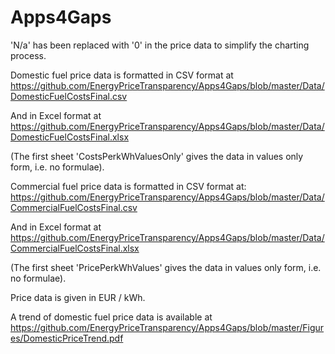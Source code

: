 # Apps4Gaps

'N/a' has been replaced with '0' in the price data to simplify the charting process.

Domestic fuel price data is formatted in CSV format at https://github.com/EnergyPriceTransparency/Apps4Gaps/blob/master/Data/DomesticFuelCostsFinal.csv

And in Excel format at https://github.com/EnergyPriceTransparency/Apps4Gaps/blob/master/Data/DomesticFuelCostsFinal.xlsx

(The first sheet 'CostsPerkWhValuesOnly' gives the data in values only form, i.e. no formulae).

Commercial fuel price data is formatted in CSV format at:
https://github.com/EnergyPriceTransparency/Apps4Gaps/blob/master/Data/CommercialFuelCostsFinal.csv

And in Excel format at  https://github.com/EnergyPriceTransparency/Apps4Gaps/blob/master/Data/CommercialFuelCostsFinal.xlsx

(The first sheet 'PricePerkWhValues' gives the data in values only form, i.e. no formulae).

Price data is given in EUR / kWh. 

A trend of domestic fuel price data is available at https://github.com/EnergyPriceTransparency/Apps4Gaps/blob/master/Figures/DomesticPriceTrend.pdf
